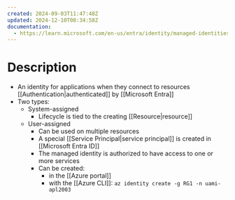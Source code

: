 ```yaml
---
created: 2024-09-03T11:47:48Z
updated: 2024-12-10T08:34:58Z
documentation:
  - https://learn.microsoft.com/en-us/entra/identity/managed-identities-azure-resources/
---
```

# Description
- An identity for applications when they connect to resources [[Authentication|authenticated]] by [[Microsoft Entra]]
- Two types:
	- System-assigned
		- Lifecycle is tied to the creating [[Resource|resource]]
	- User-assigned
		- Can be used on multiple resources
		- A special [[Service Principal|service principal]] is created in [[Microsoft Entra ID]]
		- The managed identity is authorized to have access to one or more services
		- Can be created:
			- in the [[Azure portal]]
			- with the [[Azure CLI]]: `az identity create -g RG1 -n uami-apl2003`